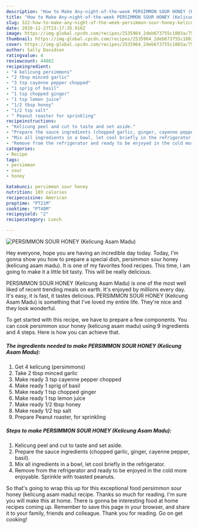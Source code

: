 ```yaml
---
description: "How to Make Any-night-of-the-week PERSIMMON SOUR HONEY (Kelicung Asam Madu)"
title: "How to Make Any-night-of-the-week PERSIMMON SOUR HONEY (Kelicung Asam Madu)"
slug: 522-how-to-make-any-night-of-the-week-persimmon-sour-honey-kelicung-asam-madu
date: 2020-12-27T23:17:35.916Z
image: https://img-global.cpcdn.com/recipes/2535964_2deb673755c1803a/751x532cq70/persimmon-sour-honey-kelicung-asam-madu-recipe-main-photo.jpg
thumbnail: https://img-global.cpcdn.com/recipes/2535964_2deb673755c1803a/751x532cq70/persimmon-sour-honey-kelicung-asam-madu-recipe-main-photo.jpg
cover: https://img-global.cpcdn.com/recipes/2535964_2deb673755c1803a/751x532cq70/persimmon-sour-honey-kelicung-asam-madu-recipe-main-photo.jpg
author: Sally Davidson
ratingvalue: 4
reviewcount: 44882
recipeingredient:
- "4 kelicung persimmons"
- "2 tbsp minced garlic"
- "3 tsp cayenne pepper chopped"
- "1 sprig of basil"
- "1 tsp chopped ginger"
- "1 tsp lemon juice"
- "1/2 tbsp honey"
- "1/2 tsp salt"
- " Peanut roaster for sprinkling"
recipeinstructions:
- "Kelicung peel and cut to taste and set aside."
- "Prepare the sauce ingredients (chopped garlic, ginger, cayenne pepper, basil)."
- "Mix all ingredients in a bowl, let cool briefly in the refrigerator."
- "Remove from the refrigerator and ready to be enjoyed in the cold more enjoyable. Sprinkle with toasted peanuts."
categories:
- Recipe
tags:
- persimmon
- sour
- honey

katakunci: persimmon sour honey 
nutrition: 103 calories
recipecuisine: American
preptime: "PT21M"
cooktime: "PT40M"
recipeyield: "2"
recipecategory: Lunch

---
```



![PERSIMMON SOUR HONEY (Kelicung Asam Madu)](https://img-global.cpcdn.com/recipes/2535964_2deb673755c1803a/751x532cq70/persimmon-sour-honey-kelicung-asam-madu-recipe-main-photo.jpg)

Hey everyone, hope you are having an incredible day today. Today, I'm gonna show you how to prepare a special dish, persimmon sour honey (kelicung asam madu). It is one of my favorites food recipes. This time, I am going to make it a little bit tasty. This will be really delicious.



PERSIMMON SOUR HONEY (Kelicung Asam Madu) is one of the most well liked of recent trending meals on earth. It's enjoyed by millions every day. It's easy, it is fast, it tastes delicious. PERSIMMON SOUR HONEY (Kelicung Asam Madu) is something that I've loved my entire life. They're nice and they look wonderful.


To get started with this recipe, we have to prepare a few components. You can cook persimmon sour honey (kelicung asam madu) using 9 ingredients and 4 steps. Here is how you can achieve that.

<!--inarticleads1-->

##### The ingredients needed to make PERSIMMON SOUR HONEY (Kelicung Asam Madu):

1. Get 4 kelicung (persimmons)
1. Take 2 tbsp minced garlic
1. Make ready 3 tsp cayenne pepper chopped
1. Make ready 1 sprig of basil
1. Make ready 1 tsp chopped ginger
1. Make ready 1 tsp lemon juice
1. Make ready 1/2 tbsp honey
1. Make ready 1/2 tsp salt
1. Prepare  Peanut roaster, for sprinkling




<!--inarticleads2-->

##### Steps to make PERSIMMON SOUR HONEY (Kelicung Asam Madu):

1. Kelicung peel and cut to taste and set aside.
1. Prepare the sauce ingredients (chopped garlic, ginger, cayenne pepper, basil).
1. Mix all ingredients in a bowl, let cool briefly in the refrigerator.
1. Remove from the refrigerator and ready to be enjoyed in the cold more enjoyable. Sprinkle with toasted peanuts.




So that's going to wrap this up for this exceptional food persimmon sour honey (kelicung asam madu) recipe. Thanks so much for reading. I'm sure you will make this at home. There is gonna be interesting food at home recipes coming up. Remember to save this page in your browser, and share it to your family, friends and colleague. Thank you for reading. Go on get cooking!
